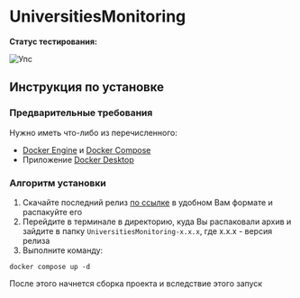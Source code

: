 # UniversitiesMonitoring

**Статус тестирования:** 

![Упс](https://github.com/predprof-1551/UniversitiesMonitoring/actions/workflows/unit-testing.yaml/badge.svg)

## Инструкция по установке

### Предварительные требования

Нужно иметь что-либо из перечисленного:
- [Docker Engine](https://docs.docker.com/get-docker/) и [Docker Compose](https://docs.docker.com/compose/install/) 
- Приложение [Docker Desktop](https://docs.docker.com/desktop/)

### Алгоритм установки
1. Скачайте последний релиз [по ссылке](https://github.com/predprof-1551/UniversitiesMonitoring/releases/latest/) в удобном Вам формате и распакуйте его
2. Перейдите в терминале в директорию, куда Вы распаковали архив и зайдите в папку `UniversitiesMonitoring-x.x.x`, где x.x.x - версия релиза
3. Выполните команду:
```shell
docker compose up -d
```

После этого начнется сборка проекта и вследствие этого запуск


